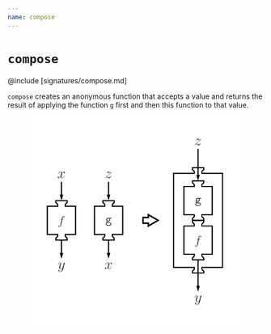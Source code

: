 ```yaml
---
name: compose
---
```


# `compose`

@include [signatures/compose.md]

`compose` creates an anonymous function that accepts a value and returns the result of applying the function `g` first and then this function to that value.

<figure class="diagram">
  <img src="images/compose.svg" alt="compose function">
  <!-- <figcaption class="diagram-desc"></figcaption> -->
</figure>
